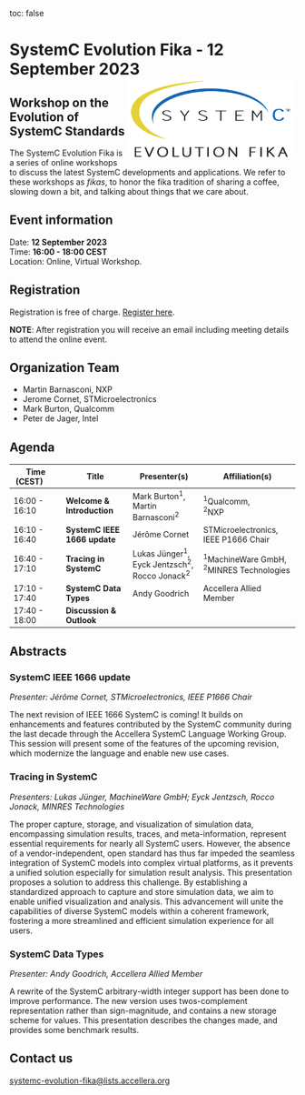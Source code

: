 toc: false

# SystemC Evolution Fika - 12 September 2023<img style="float: right; width:300px;" src="/images/scef.png">

## Workshop on the Evolution of SystemC Standards

The SystemC Evolution Fika is a series of online workshops to discuss the latest SystemC developments and applications. We refer to these workshops as *fikas*, to honor the fika tradition of sharing a coffee, slowing down a bit, and talking about things that we care about.

## Event information

Date: **12 September 2023**<br>
Time: **16:00 - 18:00 CEST**<br>
Location: Online, Virtual Workshop.

## Registration
Registration is free of charge. [Register here](https://form.jotform.com/232145897122962).

**NOTE**: After registration you will receive an email including meeting details to attend the online event.

## Organization Team

 * Martin Barnasconi, NXP
 * Jerome Cornet, STMicroelectronics
 * Mark Burton, Qualcomm
 * Peter de Jager, Intel

## Agenda 

| Time (CEST)&nbsp;&nbsp;&nbsp;&nbsp;&nbsp;&nbsp; | Title | Presenter(s) | Affiliation(s) |
| ------------- | ---------------- | ---------------- | ---------------- |
| 16:00 - 16:10 | **Welcome & Introduction** | Mark Burton<sup>1</sup>,<br>Martin Barnasconi<sup>2</sup> | <sup>1</sup>Qualcomm,<br><sup>2</sup>NXP |
| 16:10 - 16:40 | **SystemC IEEE 1666 update** | Jérôme Cornet | STMicroelectronics, IEEE P1666 Chair |
| 16:40 - 17:10 | **Tracing in SystemC** | Lukas Jünger<sup>1</sup>,<br>Eyck Jentzsch<sup>2</sup>, Rocco Jonack<sup>2</sup> | <sup>1</sup>MachineWare GmbH,<br><sup>2</sup>MINRES Technologies |
| 17:10 - 17:40 | **SystemC Data Types** | Andy Goodrich | Accellera Allied Member |  |
| 17:40 - 18:00 | **Discussion & Outlook** | | |  |

## Abstracts

### SystemC IEEE 1666 update

*Presenter: Jérôme Cornet, STMicroelectronics, IEEE P1666 Chair*

The next revision of IEEE 1666 SystemC is coming! It builds on enhancements and features contributed by the SystemC community during the last decade through the Accellera SystemC Language Working Group. This session will present some of the features of the upcoming revision, which modernize the language and enable new use cases.

### Tracing in SystemC

*Presenters: Lukas Jünger, MachineWare GmbH; Eyck Jentzsch, Rocco Jonack, MINRES Technologies*

The proper capture, storage, and visualization of simulation data, encompassing simulation results, traces, and meta-information, represent essential requirements for nearly all SystemC users. However, the absence of a vendor-independent, open standard has thus far impeded the seamless integration of SystemC models into complex virtual platforms, as it prevents a unified solution especially for simulation result analysis.
This presentation proposes a solution to address this challenge. By establishing a standardized approach to capture and store simulation data, we aim to enable unified visualization and analysis. This advancement will unite the capabilities of diverse SystemC models within a coherent framework, fostering a more streamlined and efficient simulation experience for all users.

### SystemC Data Types

*Presenter: Andy Goodrich, Accellera Allied Member*

A rewrite of the SystemC arbitrary-width integer support has been done to improve performance. The new version uses twos-complement representation rather than sign-magnitude, and contains a new storage scheme for values. This presentation describes the changes made, and provides some benchmark results.

## Contact us

[systemc-evolution-fika@lists.accellera.org](mailto:systemc-evolution-fika@lists.accellera.org)
